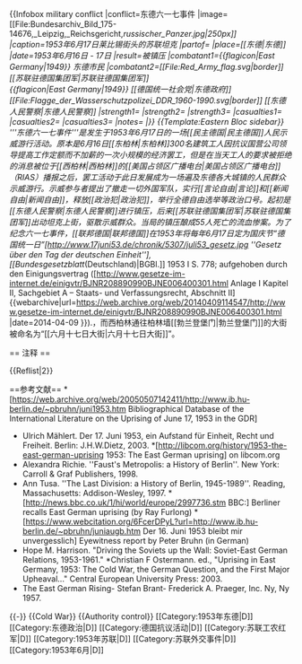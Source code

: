 {{Infobox military conflict
|conflict=东德六一七事件
|image=[[File:Bundesarchiv_Bild_175-14676,_Leipzig,_Reichsgericht,_russischer_Panzer.jpg|250px]]
|caption=1953年6月17日莱比锡街头的苏联坦克
|partof=
|place=[[东德|东德]]
|date=1953年6月16日 - 17日
|result=被镇压
|combatant1={{flagicon|East Germany|1949}} 东德市民
|combatant2=[[File:Red_Army_flag.svg|border]] [[苏联驻德国集团军|苏联驻德国集团军]]<br>{{flagicon|East Germany|1949}} [[德国统一社会党|东德政府]]<br>[[File:Flagge_der_Wasserschutzpolizei_DDR_1960-1990.svg|border]] [[东德人民警察|东德人民警察]]
|strength1=
|strength2=
|strength3=
|casualties1=
|casualties2=
|casualties3=
|notes=
|}}
{{Template:Eastern Bloc sidebar}}
'''东德六一七事件'''是发生于1953年6月17日的一场[[民主德国|民主德国]]人民示威游行活动。原本是6月16日[[东柏林|东柏林]]300名建筑工人因抗议国营公司领导提高工作定额而不加薪的一次小规模的经济罢工，但是在当天工人的要求被拒绝的消息被位于[[西柏林|西柏林]]的[[美国占领区广播电台|美国占领区广播电台]]（RIAS）播报之后，罢工活动于此日发展成为一场遍及东德各大城镇的人民群众示威游行。示威参与者提出了撤走一切外国军队，实行[[言论自由|言论]]和[[新闻自由|新闻自由]]，释放[[政治犯|政治犯]]，举行全德自由选举等政治口号。起初是[[东德人民警察|东德人民警察]]进行镇压，后来[[苏联驻德国集团军|苏联驻德国集团军]]出动坦克上街，驱散示威群众。当局的镇压酿成55人死亡的流血惨案。为了纪念六一七事件，[[联邦德国|联邦德国]]在1953年将每年6月17日定为国庆节“德国统一日”<ref>[http://www.17juni53.de/chronik/5307/juli53_gesetz.jpg ''Gesetz über den Tag der deutschen Einheit''], [[Bundesgesetzblatt_(Deutschland)|BGBl.]] 1953 I S. 778; aufgehoben durch den Einigungsvertrag ([http://www.gesetze-im-internet.de/einigvtr/BJNR208890990BJNE006400301.html Anlage I Kapitel II, Sachgebiet A – Staats- und Verfassungsrecht, Abschnitt II] {{webarchive|url=https://web.archive.org/web/20140409114547/http://www.gesetze-im-internet.de/einigvtr/BJNR208890990BJNE006400301.html |date=2014-04-09 }}).</ref>，而西柏林通往柏林墙[[勃兰登堡门|勃兰登堡门]]的大街被命名为“[[六月十七日大街|六月十七日大街]]”。

== 注释 ==

{{Reflist|2}}

==参考文献==
*[https://web.archive.org/web/20050507142411/http://www.ib.hu-berlin.de/~pbruhn/juni1953.htm Bibliographical Database of the International Literature on the Uprising of June 17, 1953 in the GDR]
* Ulrich Mählert. Der 17. Juni 1953, ein Aufstand für Einheit, Recht und Freiheit. Berlin: J.H.W.Dietz, 2003.
*[http://libcom.org/history/1953-the-east-german-uprising 1953: The East German uprising] on libcom.org
* Alexandra Richie. ''Faust's Metropolis: a History of Berlin''. New York: Carroll & Graf Publishers, 1998.
* Ann Tusa. ''The Last Division: a History of Berlin, 1945-1989''. Reading, Massachusetts: Addison-Wesley, 1997.
*[http://news.bbc.co.uk/1/hi/world/europe/2997736.stm BBC:] Berliner recalls East German uprising (by Ray Furlong)
*[https://www.webcitation.org/6FcerDPyL?url=http://www.ib.hu-berlin.de/~pbruhn/juniaugb.htm Der 16. Juni 1953 bleibt mir unvergesslich] Eyewitness report by Peter Bruhn (in German)
* Hope M. Harrison. "Driving the Soviets up the Wall: Soviet-East German Relations, 1953-1961."
*Christian F Ostermann. ed., "Uprising in East Germany, 1953: The Cold War, the German Question, and the First Major Upheaval..." Central European University Press: 2003.
* The East German Rising- Stefan Brant- Frederick A. Praeger, Inc. Ny, Ny 1957.

{{-}}
{{Cold War}}
{{Authority control}}
[[Category:1953年东德|D]]
[[Category:东德政治|D]]
[[Category:德国抗议活动|D]]
[[Category:苏联工农红军|D]]
[[Category:1953年苏联|D]]
[[Category:苏联外交事件|D]]
[[Category:1953年6月|D]]